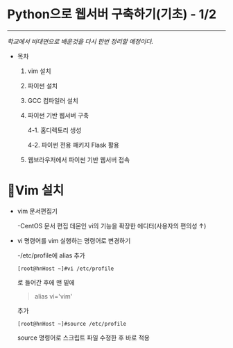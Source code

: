 # Python으로 웹서버 구축하기(기초) - 1/2

---

*학교에서 비대면으로 배운것을 다시 한번 정리할 예정이다.*

- 목차
    1. vim 설치
    2. 파이썬 설치
    3. GCC 컴파일러 설치
    4. 파이썬 기반 웹서버 구축

        4-1. 홈디렉토리 생성

        4-2. 파이썬 전용 패키지 Flask 활용

    5. 웹브라우저에서 파이썬 기반 웹서버 접속

# 🧐Vim 설치

- vim 문서편집기

    -CentOS 문서 편집 데몬인 vi의 기능을 확장한 에디터(사용자의 편의성 ↑)

- vi 명령어를 vim 실행하는 명령어로 변경하기

    -/etc/profile에 alias 추가

    ```
    [root@hnHost ~]#vi /etc/profile
    ```

    로 들어간 후에 맨 밑에

    > alias vi='vim'

    추가

    ```
    [root@hnHost ~]#source /etc/profile
    ```

    source 명령어로 스크립트 파일 수정한 후 바로 적용
